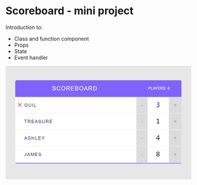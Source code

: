 # Scoreboard - mini project

Introduction to:
- Class and function component
- Props
- State
- Event handler

<img src="././Screenshots/img.png" width="600">
